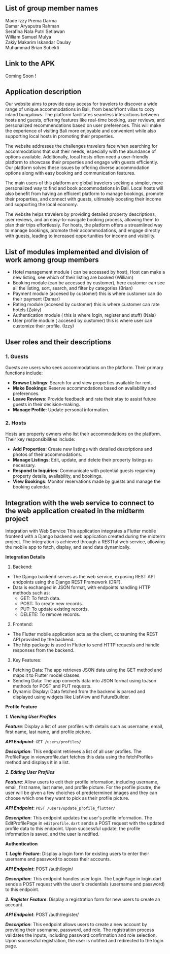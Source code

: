 ## **List of group member names**
Made Izzy Prema Darma <br>
Damar Aryaputra Rahman <br> 
Serafina Nala Putri Setiawan <br>
William Samuel Mulya <br>
Zakiy Makarim Iskandar Daulay <br>
Muhammad Brian Subekti <br>

## **Link to the APK**
Coming Soon !

## **Application description**
Our website aims to provide easy access for travelers to discover a wide range of unique accommodations in Bali, from beachfront villas to cozy inland bungalows. The platform facilitates seamless interactions between hosts and guests, offering features like real-time booking, user reviews, and personalized recommendations based on user preferences. This will make the experience of visiting Bali more enjoyable and convenient while also supporting local hosts in promoting their properties.

The website addresses the challenges travelers face when searching for accommodations that suit their needs, especially with the abundance of options available. Additionally, local hosts often need a user-friendly platform to showcase their properties and engage with guests efficiently. Our platform solves these issues by offering diverse accommodation options along with easy booking and communication features.

The main users of this platform are global travelers seeking a simpler, more personalized way to find and book accommodations in Bali. Local hosts will also benefit from having an efficient platform to manage bookings, promote their properties, and connect with guests, ultimately boosting their income and supporting the local economy.

The website helps travelers by providing detailed property descriptions, user reviews, and an easy-to-navigate booking process, allowing them to plan their trips effortlessly. For hosts, the platform offers a streamlined way to manage bookings, promote their accommodations, and engage directly with guests, leading to increased opportunities for income and visibility.

## **List of modules implemented and division of work among group members**
* Hotel management module ( can be accessed by host), Host can make a new listing, see which of their listing are booked (William)
* Booking module (can be accessed by customer), here customer can see all the listing, sort, search, and filter by categories (Brian)
* Payment module (accesed by customer) this is where customer can do their payment (Damar)
* Rating module (accesed by customer) this is where customer can rate hotels (Zakiy)
* Authentication module ( this is where login, register and stuff) (Nala)
* User profile module ( accesed by customer) this is where user can customize their profile. (Izzy)

## **User roles and their descriptions**

### 1. Guests
Guests are users who seek accommodations on the platform. Their primary functions include:
- **Browse Listings**: Search for and view properties available for rent.
- **Make Bookings**: Reserve accommodations based on availability and preferences.
- **Leave Reviews**: Provide feedback and rate their stay to assist future guests in their decision-making.
- **Manage Profile**: Update personal information.
### 2. Hosts
Hosts are property owners who list their accommodations on the platform. Their key responsibilities include:
- **Add Properties**: Create new listings with detailed descriptions and photos of their accommodations.
- **Manage Listings**: Edit, update, and delete their property listings as necessary.
- **Respond to Inquiries**: Communicate with potential guests regarding property details, availability, and bookings.
- **View Bookings**: Monitor reservations made by guests and manage the booking calendar.

## **Integration with the web service to connect to the web application created in the midterm project**

Integration with Web Service
This application integrates a Flutter mobile frontend with a Django backend web application created during the midterm project. The integration is achieved through a RESTful web service, allowing the mobile app to fetch, display, and send data dynamically.

**Integration Details**

1. Backend:

* The Django backend serves as the web service, exposing REST API endpoints using the Django REST Framework (DRF).
* Data is exchanged in JSON format, with endpoints handling HTTP methods such as:
  * GET: To fetch data.
  * POST: To create new records.
  * PUT: To update existing records.
  * DELETE: To remove records.

2. Frontend:

* The Flutter mobile application acts as the client, consuming the REST API provided by the backend.
* The http package is used in Flutter to send HTTP requests and handle responses from the backend.

3. Key Features:

* Fetching Data: The app retrieves JSON data using the GET method and maps it to Flutter model classes.
* Sending Data: The app converts data into JSON format using toJson methods for POST and PUT requests.
* Dynamic Display: Data fetched from the backend is parsed and displayed using widgets like ListView and FutureBuilder.

**Profile Feature**

***1. Viewing User Profiles***

***Feature***: Display a list of user profiles with details such as username, email, first name, last name, and profile picture.

***API Endpoint***: ```GET /users/profiles/```

***Description***: This endpoint retrieves a list of all user profiles. The ProfilePage in viewprofile.dart fetches this data using the fetchProfiles method and displays it in a list.

***2. Editing User Profiles***
   
***Feature***: Allow users to edit their profile information, including username, email, first name, last name, and profile picture. For the profile picutre, the user will be given a few choiches of predetermined images and they can choose which one they want to pick as their profile picture.

***API Endpoint***: ```POST /users/update_profile_flutter/``` 

***Description***: This endpoint updates the user's profile information. The EditProfilePage in ```editprofile.dart``` sends a POST request with the updated profile data to this endpoint. Upon successful update, the profile information is saved, and the user is notified.

**Authentication**

***1. Login*** 
***Feature***: Display a login form for existing users to enter their username and password to access their accounts.

***API Endpoint***: POST /auth/login/

***Description***: This endpoint handles user login. The LoginPage in login.dart sends a POST request with the user's credentials (username and password) to this endpoint.

***2. Register*** 
***Feature***: Display a registration form for new users to create an account.

***API Endpoint***: POST /auth/register/

***Description***: This endpoint allows users to create a new account by providing their username, password, and role. The registration process validates the inputs, including password confirmation and role selection. Upon successful registration, the user is notified and redirected to the login page.

 
